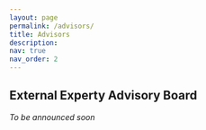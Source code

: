 ```yaml
---
layout: page
permalink: /advisors/
title: Advisors
description:
nav: true
nav_order: 2
---
```


## External Experty Advisory Board

*To be announced soon*